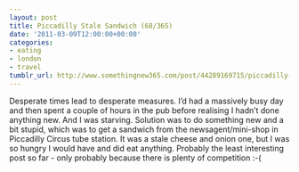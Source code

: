 ```yaml
---
layout: post
title: Piccadilly Stale Sandwich (68/365)
date: '2011-03-09T12:00:00+00:00'
categories:
- eating
- london
- travel
tumblr_url: http://www.somethingnew365.com/post/44289169715/piccadilly-stale-sandwich-68365
---
```

Desperate times lead to desperate measures. I’d had a massively busy day and then spent a couple of hours in the pub before realising I hadn’t done anything new. And I was starving.
Solution was to do something new and a bit stupid, which was to get a sandwich from the newsagent/mini-shop in Piccadilly Circus tube station. It was a stale cheese and onion one, but I was so hungry I would have and did eat anything.
Probably the least interesting post so far - only probably because there is plenty of competition :-(
